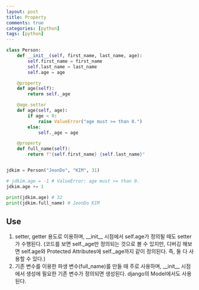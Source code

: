 ```yaml
---
layout: post
title: Property
comments: true
categories: [python]
tags: [python]
---
```


```python
class Person:
    def __init__(self, first_name, last_name, age):
        self.first_name = first_name
        self.last_name = last_name
        self.age = age

    @property
    def age(self):
        return self._age

    @age.setter
    def age(self, age):
        if age < 0:
            raise ValueError("age must >= than 0.")
        else:
            self._age = age

    @property
    def full_name(self):
        return f"{self.first_name} {self.last_name}"


jdkim = Person("JeonDo", "KIM", 31)

# jdkim.age = -1 # ValueError: age must >= than 0.
jdkim.age += 1

print(jdkim.age) # 32
print(jdkim.full_name) # JeonDo KIM

```

## Use
1. setter, getter 용도로 이용하며, \_\_init\_\_ 시점에서 self.age가 정의될 때도 setter가 수행된다.
(코드를 보면 self._age만 정의되는 것으로 볼 수 있지만, 디버깅 해보면 self.age와 Protected Attributes에 self._age까지 같이 정의된다.
즉, 둘 다 사용할 수 있다.)
2. 기존 변수를 이용한 파생 변수(full_name)를 만들 때 주로 사용하며, \_\_init\_\_ 시점에서 생성에 필요한 기존 변수가 정의되면 생성된다. 
django의 Model에서도 사용된다.
